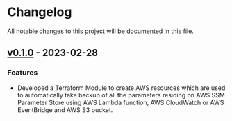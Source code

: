 # Changelog

All notable changes to this project will be documented in this file.

## [v0.1.0] - 2023-02-28

### Features

- Developed a Terraform Module to create AWS resources which are used to automatically take backup of all the parameters residing on AWS SSM Parameter Store using AWS Lambda function, AWS CloudWatch or AWS EventBridge and AWS S3 bucket.

[v0.1.0]: https://github.com/abdullahkhawer/terraform-aws-ssm-parameter-store-backup/releases/tag/v0.1.0
